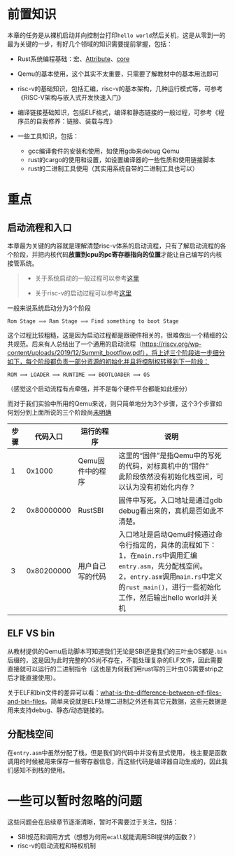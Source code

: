 # 前置知识

本章的任务是从裸机启动并向控制台打印`hello world`然后关机，这是从零到一的最为关键的一步，有好几个领域的知识需要提前掌握，包括：

* Rust系统编程基础：宏、[Attribute](https://course.rs/advance/macro.html)、[core](https://doc.rust-lang.org/core/index.html)

* Qemu的基本使用，这个其实不太重要，只需要了解教材中的基本用法即可

* risc-v的基础知识，包括汇编，risc-v的基本架构，几种运行模式等，可参考《RISC-V架构与嵌入式开发快速入门》

* 编译链接基础知识，包括ELF格式，编译和静态链接的一般过程，可参考《程序员的自我修养：链接、装载与库》

* 一些工具知识，包括：

  * gcc编译套件的安装和使用，如使用gdb来debug Qemu
  * rust的cargo的使用和设置，如设置编译器的一些性质和使用链接脚本
  * rust的二进制工具使用（其实用系统自带的二进制工具也可以）

  

# 重点

## 启动流程和入口

本章最为关键的内容就是理解清楚risc-v体系的启动流程，只有了解启动流程的各个阶段，并把内核代码**放置到cpu的pc寄存器指向的位置**才能让自己编写的内核接管系统。

> * 关于系统启动的一般过程可以参考[这里](https://www.zhihu.com/question/21672895/answer/774538058)
> 
> * 关于risc-v的启动过程可以参考[这里](https://rcore-os.github.io/rCore-Tutorial-Book-v3/appendix-c/index.html)

一般来说系统启动分为3个阶段

`Rom Stage ⟹ Ram Stage ⟹ Find something to boot Stage`

这个过程比较粗糙，这是因为启动过程都是跟硬件相关的，很难做出一个精细的公共规范。后来有人总结出了一个通用的启动流程（https://riscv.org/wp-content/uploads/2019/12/Summit_bootflow.pdf），将上述三个阶段进一步细分如下，每个阶段都负责一部分资源的初始化并且将控制权转移到下一阶段：

`ROM ⟹ LOADER ⟹ RUNTIME ⟹ BOOTLOADER ⟹ OS`

（感觉这个启动流程有点牵强，并不是每个硬件平台都能如此细分）

而对于我们实验中所用的Qemu来说，则只简单地分为3个步骤，这个3个步骤如何划分到上面所说的三个阶段尚<u>未明确</u>

| 步骤 | 代码入口   | 运行的程序       | 说明                                                         |
| ---- | ---------- | ---------------- | ------------------------------------------------------------ |
| 1    | 0x1000     | Qemu固件中的程序 | 这里的“固件”是指Qemu中的写死的代码，对标真机中的“固件”<br>此阶段依然没有初始化栈空间，可以认为没有初始化内存？ |
| 2    | 0x80000000 | RustSBI          | 固件中写死。入口地址是通过gdb debug看出来的，真机是否如此不清楚。 |
| 3    | 0x80200000 | 用户自己写的代码 | 入口地址是启动Qemu时候通过命令行指定的，具体的流程如下：<br>1，在`main.rs`中调用汇编`entry.asm`，先分配栈空间。<br>2，`entry.asm`调用`main.rs`中定义的`rust_main()`，进行一些初始化工作，然后输出hello world并关机 |



## ELF VS bin

从教材提供的Qemu启动脚本可知道我们无论是SBI还是我们的三叶虫OS都是`.bin`后缀的，这是因为此时完整的OS尚不存在，不能处理复杂的ELF文件，因此需要直接就可以运行的二进制指令（这也是为何我们用rust写的三叶虫OS需要strip之后才能直接使用）。

关于ELF和bin文件的差异可以看：[what-is-the-difference-between-elf-files-and-bin-files](https://stackoverflow.com/questions/2427011/what-is-the-difference-between-elf-files-and-bin-files)。简单来说就是ELF处理二进制之外还有其它元数据，这些元数据是用来支持debug、静态/动态链接的。

## 分配栈空间

在`entry.asm`中虽然分配了栈，但是我们的代码中并没有显式使用，  栈主要是函数调用的时候被用来保存一些寄存器信息，而这些代码是编译器自动生成的，因此我们感知不到栈的使用。

# 一些可以暂时忽略的问题

这些问题会在后续章节逐渐清晰，暂时不需要过于关注，包括：

* SBI规范和调用方式（想想为何用`ecall`就能调用SBI提供的函数？）
* risc-v的启动流程和特权机制
